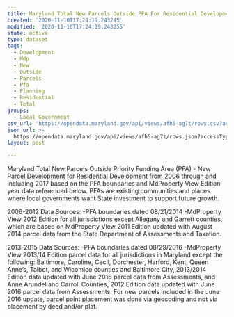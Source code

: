 ```yaml
---
title: Maryland Total New Parcels Outside PFA For Residential Development 2006-2017
created: '2020-11-10T17:24:19.243245'
modified: '2020-11-10T17:24:19.243255'
state: active
type: dataset
tags:
  - Development
  - Mdp
  - New
  - Outside
  - Parcels
  - Pfa
  - Planning
  - Residential
  - Total
groups:
  - Local Government
csv_url: 'https://opendata.maryland.gov/api/views/afh5-ag7t/rows.csv?accessType=DOWNLOAD'
json_url: >-
  https://opendata.maryland.gov/api/views/afh5-ag7t/rows.json?accessType=DOWNLOAD
layout: post

---
```

Maryland Total New Parcels Outside Priority Funding Area (PFA) - New Parcel Development  for Residential Development from 2006 through and including 2017 based on the PFA boundaries and MdProperty View Edition year data referenced below. PFAs are existing communities and places where local governments want State investment to support future growth.
 
2006-2012 Data Sources:
-PFA boundaries dated 08/21/2014
-MdProperty View 2012 Edition for all jurisdictions except Allegany and Garrett counties, which are based on MdProperty View 2011 Edition updated with August 2014 parcel data from the State Department of Assessments and Taxation. 

2013-2015 Data Sources:
-PFA boundaries dated 08/29/2016
-MdProperty View 2013/14 Edition parcel data for all jurisdictions in Maryland except the following: Baltimore, Caroline, Cecil, Dorchester, Harford, Kent, Queen Anne’s, Talbot, and Wicomico counties and Baltimore City, 2013/2014 Edition data updated with June 2016 parcel data from Assessments, and Anne Arundel and Carroll Counties, 2012 Edition data updated with June 2016 parcel data from Assessments. For new parcels included in the June 2016 update, parcel point placement was done via geocoding and not via placement by deed and/or plat.
